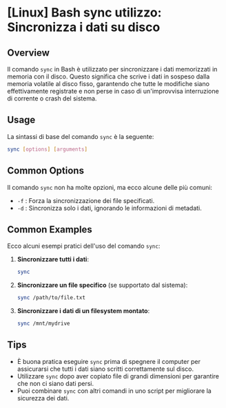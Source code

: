 # [Linux] Bash sync utilizzo: Sincronizza i dati su disco

## Overview
Il comando `sync` in Bash è utilizzato per sincronizzare i dati memorizzati in memoria con il disco. Questo significa che scrive i dati in sospeso dalla memoria volatile al disco fisso, garantendo che tutte le modifiche siano effettivamente registrate e non perse in caso di un'improvvisa interruzione di corrente o crash del sistema.

## Usage
La sintassi di base del comando `sync` è la seguente:

```bash
sync [options] [arguments]
```

## Common Options
Il comando `sync` non ha molte opzioni, ma ecco alcune delle più comuni:

- `-f` : Forza la sincronizzazione dei file specificati.
- `-d` : Sincronizza solo i dati, ignorando le informazioni di metadati.

## Common Examples
Ecco alcuni esempi pratici dell'uso del comando `sync`:

1. **Sincronizzare tutti i dati**:
   ```bash
   sync
   ```

2. **Sincronizzare un file specifico** (se supportato dal sistema):
   ```bash
   sync /path/to/file.txt
   ```

3. **Sincronizzare i dati di un filesystem montato**:
   ```bash
   sync /mnt/mydrive
   ```

## Tips
- È buona pratica eseguire `sync` prima di spegnere il computer per assicurarsi che tutti i dati siano scritti correttamente sul disco.
- Utilizzare `sync` dopo aver copiato file di grandi dimensioni per garantire che non ci siano dati persi.
- Puoi combinare `sync` con altri comandi in uno script per migliorare la sicurezza dei dati.